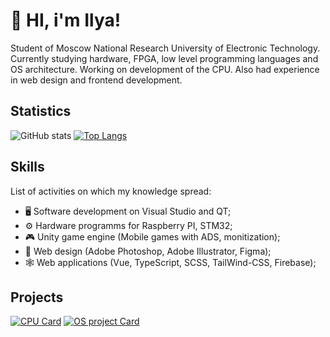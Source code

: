 
# 👋 HI, i'm Ilya!

Student of Moscow National Research University of Electronic Technology. Currently studying hardware, FPGA, low level programming languages and OS architecture. Working on development of the CPU. Also had experience in web design and frontend development. 

## Statistics

 ![GitHub stats](https://github-readme-stats.vercel.app/api?username=ilyachichkov&show_icons=true&theme=tokyonight&hide_title=true)  [![Top Langs](https://github-readme-stats.vercel.app/api/top-langs/?username=ilyachichkov&layout=compact&theme=tokyonight)](https://github.com/ilyachichkov/github-readme-stats) 

## Skills

List of activities on which my knowledge spread:
- 🖥️ Software development on Visual Studio and QT;
- ⚙️ Hardware programms for Raspberry PI, STM32;
- 🎮 Unity game engine (Mobile games with ADS, monitization);
- 🎨 Web design (Adobe Photoshop, Adobe Illustrator, Figma);
- 🕸️ Web applications (Vue, TypeScript, SCSS, TailWind-CSS, Firebase);

## Projects

[![CPU Card](https://github-readme-stats.vercel.app/api/pin/?username=ilyachichkov&repo=RISC_V-CPU&theme=tokyonight)](https://github.com/IlyaChichkov/RISC_V-CPU)
[![OS project Card](https://github-readme-stats.vercel.app/api/pin/?username=ilyachichkov&repo=RaspPi-Traffic-Lights&theme=tokyonight)](https://github.com/IlyaChichkov/RaspPi-Traffic-Lights)
